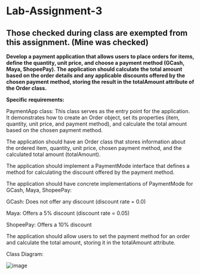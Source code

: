 # Lab-Assignment-3

## Those checked during class are exempted from this assignment. (Mine was checked)

**Develop a payment application that allows users to place orders for items, define the quantity, unit price, and choose a payment method (GCash, Maya, ShopeePay). The application should calculate the total amount based on the order details and any applicable discounts offered by the chosen payment method, storing the result in the totalAmount attribute of the Order class.**


**Specific requirements:**

PaymentApp class: This class serves as the entry point for the application. It demonstrates how to create an Order object, set its properties (item, quantity, unit price, and payment method), and calculate the total amount based on the chosen payment method.

The application should have an Order class that stores information about the ordered item, quantity, unit price, chosen payment method, and the calculated total amount (totalAmount).

The application should implement a PaymentMode interface that defines a method for calculating the discount offered by the payment method.

The application should have concrete implementations of PaymentMode for GCash, Maya, ShopeePay:

GCash: Does not offer any discount (discount rate = 0.0)

Maya: Offers a 5% discount (discount rate = 0.05)

ShopeePay: Offers a 10% discount

The application should allow users to set the payment method for an order and calculate the total amount, storing it in the totalAmount attribute.


Class Diagram:

![image](https://github.com/joaquintamayo/Lab-Assignment-3/assets/152839460/ed8963d1-843d-40ab-a8c4-ab64194d0e69)

